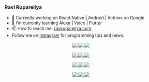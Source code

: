 ### Ravi Rupareliya

- 🔭 Currently working on React Native | Android | Actions on Google
- 🌱 I’m currently learning Alexa | Voice | Flutter
- 📫 How to reach me: [ravirupareliya.com](https://ravirupareliya.com)
- Follow me on [Instagram](https://www.instagram.com/ravi.rupareliya/) for programming tips and news.

<a href="https://www.instagram.com/ravi.rupareliya/" target="_blank">
<!-- insta-feed:START-->
<p align="center">
<img align="center" src=https://scontent-ort2-1.cdninstagram.com/v/t51.2885-15/e35/s150x150/122425343_1572645589603046_1626634953961554534_n.jpg?_nc_ht=scontent-ort2-1.cdninstagram.com&_nc_cat=102&_nc_ohc=d3w4XaLjeJoAX8vyy7s&tp=1&oh=503aceaa49646a52daf773a97d5a87c1&oe=605261C1 />
<img align="center" src=https://scontent-ort2-1.cdninstagram.com/v/t51.2885-15/e35/s150x150/119738360_171946631175661_8308691936849414239_n.jpg?_nc_ht=scontent-ort2-1.cdninstagram.com&_nc_cat=101&_nc_ohc=x49__JVZW6kAX9pPQ1E&tp=1&oh=1d97a9f569702fc849a2a26dbc8e0d3f&oe=6055525D />
<img align="center" src=https://scontent-ort2-1.cdninstagram.com/v/t51.2885-15/e35/s150x150/119471335_3325605627530848_5783608158621298966_n.jpg?_nc_ht=scontent-ort2-1.cdninstagram.com&_nc_cat=104&_nc_ohc=3fTGEprw48oAX9r4zL4&tp=1&oh=c054db55000dc0896b8b7f5269cbd188&oe=6055CF01 />
</p>
<p align="center">
<img align="center" src=https://scontent-ort2-1.cdninstagram.com/v/t51.2885-15/e35/s150x150/118735524_155532192843864_2438830621806811548_n.jpg?_nc_ht=scontent-ort2-1.cdninstagram.com&_nc_cat=100&_nc_ohc=Sy0ZDoJ_klkAX-Xd-41&tp=1&oh=085fefdd804951ae4a812c08cc081061&oe=60539B6E />
<img align="center" src=https://scontent-ort2-1.cdninstagram.com/v/t51.2885-15/e35/s150x150/118358282_793232521422249_4194198869826492121_n.jpg?_nc_ht=scontent-ort2-1.cdninstagram.com&_nc_cat=109&_nc_ohc=Q___6emi2HcAX_LdV0F&tp=1&oh=9ea71eb17bafcd3989d442e4576ddc39&oe=60526C3C />
<img align="center" src=https://scontent-ort2-1.cdninstagram.com/v/t51.2885-15/e35/s150x150/118083536_653646245259286_4437462516989252087_n.jpg?_nc_ht=scontent-ort2-1.cdninstagram.com&_nc_cat=110&_nc_ohc=tprpx-RM-DwAX_VdjwS&tp=1&oh=d7394e4cb089f4778b9d73f904f719c4&oe=6052DBDC />
</p>
<p align="center">
<img align="center" src=https://scontent-ort2-1.cdninstagram.com/v/t51.2885-15/e35/s150x150/118175330_604822603490734_6882222491011634628_n.jpg?_nc_ht=scontent-ort2-1.cdninstagram.com&_nc_cat=110&_nc_ohc=kpeu2-c37WwAX9awjaM&tp=1&oh=e079e41bac6a0a877f0d6a290bad8b0f&oe=60550577 />
<img align="center" src=https://scontent-ort2-1.cdninstagram.com/v/t51.2885-15/e35/s150x150/117801930_118850686597100_8281062695853943386_n.jpg?_nc_ht=scontent-ort2-1.cdninstagram.com&_nc_cat=108&_nc_ohc=uH1viid3BpgAX-0t3Dw&tp=1&oh=5169b5355ac0c31da2e3fa50fd2e08f1&oe=60557740 />
<img align="center" src=https://scontent-ort2-1.cdninstagram.com/v/t51.2885-15/e35/s150x150/117867292_2771207523148452_3241414180657952736_n.jpg?_nc_ht=scontent-ort2-1.cdninstagram.com&_nc_cat=100&_nc_ohc=qAKXSHa4bCMAX9InDiZ&tp=1&oh=2e3c0e4857b30011560575b6f946f064&oe=60550FA1 />
</p>
<p align="center">
<img align="center" src=https://scontent-ort2-1.cdninstagram.com/v/t51.2885-15/e35/s150x150/117931678_793632161399712_7562658963115355616_n.jpg?_nc_ht=scontent-ort2-1.cdninstagram.com&_nc_cat=100&_nc_ohc=eyUYZHuuK40AX96jkXF&tp=1&oh=32da53f4036aaf7d80f6e00e8a5ec76e&oe=60531AB7 />
<img align="center" src=https://scontent-ort2-1.cdninstagram.com/v/t51.2885-15/e35/s150x150/117747115_220949032661980_1081920512424702093_n.jpg?_nc_ht=scontent-ort2-1.cdninstagram.com&_nc_cat=104&_nc_ohc=B9ba_o2p5q8AX_Pedtz&tp=1&oh=3d5d0a6c424f8099669185fc0c36d514&oe=60548716 />
<img align="center" src=https://scontent-ort2-1.cdninstagram.com/v/t51.2885-15/e35/s150x150/117564950_167171931547080_7523565149947571776_n.jpg?_nc_ht=scontent-ort2-1.cdninstagram.com&_nc_cat=100&_nc_ohc=9irUePl4vx0AX-zkw17&tp=1&oh=5cb1839237c3d98b2d40f137a6490290&oe=6053B75D />
</p>

<!-- insta-feed:END-->
</a>
